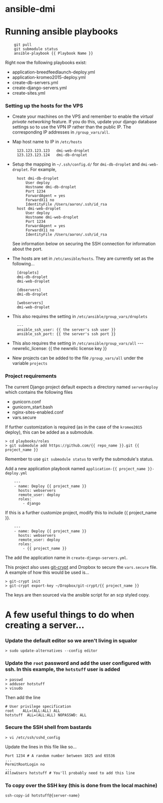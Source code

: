 ansible-dmi
===========

# Running ansible playbooks

```
    git pull
    git submodule status
    ansible-playbook {{ Playbook Name }}
```

Right now the following playbooks exist:
* application-breedfeedlaunch-deploy.yml
* application-kromeo2015-deploy.yml
* create-db-servers.yml
* create-django-servers.yml
* create-sites.yml

### Setting up the hosts for the VPS

* Create your machines on the VPS and remember to enable the _virtual private networking_ feature. If you do this, update your django database settings so to use the VPN IP rather than the public IP. The corresponding IP addresses in `/group_vars/all`.

* Map host name to IP in `/etc/hosts`

        123.123.123.123   dmi-web-droplet
        123.123.123.124   dmi-db-droplet

* Setup the mapping in `~/.ssh/config.d/` for `dmi-db-droplet` and `dmi-web-droplet`. For example,

        host dmi-db-droplet
            User deploy
            Hostname dmi-db-droplet
            Port 1234
            ForwardAgent = yes
            ForwardX11 no
            IdentityFile /Users/aaron/.ssh/id_rsa
        host dmi-web-droplet
            User deploy
            Hostname dmi-web-droplet
            Port 1234
            ForwardAgent = yes
            ForwardX11 no
            IdentityFile /Users/aaron/.ssh/id_rsa
    See information below on securing the SSH connection for information about the port.

* The hosts are set in `/etc/ansible/hosts`. They are currently set as the following...

        [droplets]
        dmi-db-droplet
        dmi-web-droplet
    
        [dbservers]
        dmi-db-droplet
    
        [webservers]
        dmi-web-droplet

* This also requires the setting in `/etc/ansible/group_vars/droplets` 

        ---
        ansible_ssh_user: {{ the server's ssh user }}
        ansible_ssh_port: {{ the server's ssh port }}

* This also requires the setting in `/etc/ansible/group_vars/all`
        ---
        newrelic_license: {{ the newrelic license key }}
        
* New projects can be added to the file `/group_vars/all` under the variable `projects`

### Project requirements
The current Django project default expects a directory named `serverdeploy` which contains the following files
* gunicorn.conf
* gunicorn_start.bash
* nginx-sites-enabled.conf
* vars.secure

If further customization is required (as in the case of the `kromeo2015` deploy), this can be added as a submodule.
```
> cd playbooks/roles
> git submodule add https://github.com/{{ repo_name }}.git {{ project_name }}
```

Remember to use `git submodule status` to verify the submodule's status.

Add a new application playbook named `application-{{ project_name }}-deploy.yml`
```
    ---
    - name: Deploy {{ project_name }}
      hosts: webservers
      remote_user: deploy
      roles:
        - django
```

If this is a further customize project, modify this to include {{ project_name }}.
```
    ---
    - name: Deploy {{ project_name }}
      hosts: webservers
      remote_user: deploy
      roles:
        - {{ project_name }}
```

The add the application name in `create-django-servers.yml`.

This project also uses [git-crypt](https://www.agwa.name/projects/git-crypt/) and Dropbox to secure the `vars.secure` file. A example of how this would be used is...
```
> git-crypt init
> git-crypt export-key ~/Dropbox/git-crypt/{{ project_name }}
```
The keys are then sourced via the ansible script for an scp styled copy.

# A few useful things to do when creating a server...

### Update the default editor so we aren't living in squalor
```
> sudo update-alternatives --config editor
```

### Update the `root` password and add the user configured with ssh. In this example, the `hotstuff` user is added
```
> passwd
> adduser hotstuff
> visudo
```
Then add the line
```
# User privilege specification
root    ALL=(ALL:ALL) ALL
hotstuff  ALL=(ALL:ALL) NOPASSWD: ALL
```

### Secure the SSH shell from bastards
```
> vi /etc/ssh/sshd_config
```
Update the lines in this file like so...
```
Port 1234 # A random number between 1025 and 65536
...
PermitRootLogin no
...
AllowUsers hotstuff # You'll probably need to add this line
```


### To copy over the SSH key (this is done from the local machine)
```
ssh-copy-id hotstuff@{server-name}
```
